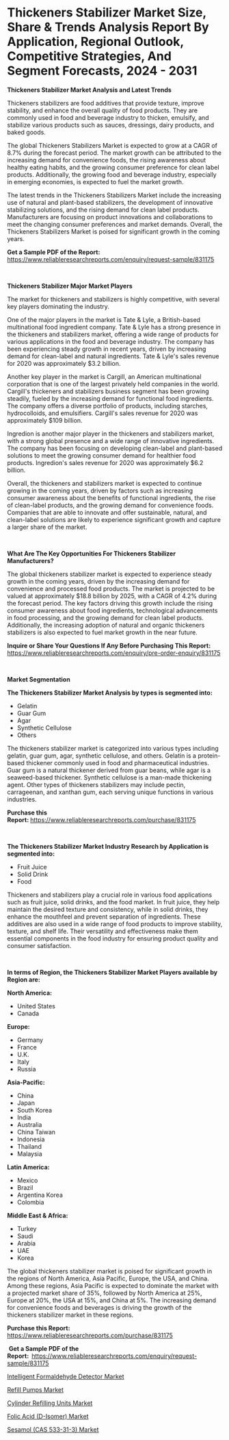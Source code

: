 <p><h1>Thickeners Stabilizer Market Size, Share & Trends Analysis Report By Application, Regional Outlook, Competitive Strategies, And Segment Forecasts, 2024 - 2031</h1></p><p><strong>Thickeners Stabilizer Market Analysis and Latest Trends</strong></p>
<p><p>Thickeners stabilizers are food additives that provide texture, improve stability, and enhance the overall quality of food products. They are commonly used in food and beverage industry to thicken, emulsify, and stabilize various products such as sauces, dressings, dairy products, and baked goods.</p><p>The global Thickeners Stabilizers Market is expected to grow at a CAGR of 8.7% during the forecast period. The market growth can be attributed to the increasing demand for convenience foods, the rising awareness about healthy eating habits, and the growing consumer preference for clean label products. Additionally, the growing food and beverage industry, especially in emerging economies, is expected to fuel the market growth.</p><p>The latest trends in the Thickeners Stabilizers Market include the increasing use of natural and plant-based stabilizers, the development of innovative stabilizing solutions, and the rising demand for clean label products. Manufacturers are focusing on product innovations and collaborations to meet the changing consumer preferences and market demands. Overall, the Thickeners Stabilizers Market is poised for significant growth in the coming years.</p></p>
<p><strong>Get a Sample PDF of the Report:&nbsp;</strong> <a href="https://www.reliableresearchreports.com/enquiry/request-sample/831175">https://www.reliableresearchreports.com/enquiry/request-sample/831175</a></p>
<p>&nbsp;</p>
<p><strong>Thickeners Stabilizer Major Market Players</strong></p>
<p><p>The market for thickeners and stabilizers is highly competitive, with several key players dominating the industry. </p><p>One of the major players in the market is Tate & Lyle, a British-based multinational food ingredient company. Tate & Lyle has a strong presence in the thickeners and stabilizers market, offering a wide range of products for various applications in the food and beverage industry. The company has been experiencing steady growth in recent years, driven by increasing demand for clean-label and natural ingredients. Tate & Lyle's sales revenue for 2020 was approximately $3.2 billion.</p><p>Another key player in the market is Cargill, an American multinational corporation that is one of the largest privately held companies in the world. Cargill's thickeners and stabilizers business segment has been growing steadily, fueled by the increasing demand for functional food ingredients. The company offers a diverse portfolio of products, including starches, hydrocolloids, and emulsifiers. Cargill's sales revenue for 2020 was approximately $109 billion.</p><p>Ingredion is another major player in the thickeners and stabilizers market, with a strong global presence and a wide range of innovative ingredients. The company has been focusing on developing clean-label and plant-based solutions to meet the growing consumer demand for healthier food products. Ingredion's sales revenue for 2020 was approximately $6.2 billion.</p><p>Overall, the thickeners and stabilizers market is expected to continue growing in the coming years, driven by factors such as increasing consumer awareness about the benefits of functional ingredients, the rise of clean-label products, and the growing demand for convenience foods. Companies that are able to innovate and offer sustainable, natural, and clean-label solutions are likely to experience significant growth and capture a larger share of the market.</p></p>
<p>&nbsp;</p>
<p><strong>What Are The Key Opportunities For Thickeners Stabilizer Manufacturers?</strong></p>
<p><p>The global thickeners stabilizer market is expected to experience steady growth in the coming years, driven by the increasing demand for convenience and processed food products. The market is projected to be valued at approximately $18.8 billion by 2025, with a CAGR of 4.2% during the forecast period. The key factors driving this growth include the rising consumer awareness about food ingredients, technological advancements in food processing, and the growing demand for clean label products. Additionally, the increasing adoption of natural and organic thickeners stabilizers is also expected to fuel market growth in the near future.</p></p>
<p><strong>Inquire or Share Your Questions If Any Before Purchasing This Report:</strong> <a href="https://www.reliableresearchreports.com/enquiry/pre-order-enquiry/831175">https://www.reliableresearchreports.com/enquiry/pre-order-enquiry/831175</a></p>
<p>&nbsp;</p>
<p><strong>Market Segmentation</strong></p>
<p><strong>The Thickeners Stabilizer Market Analysis by types is segmented into:</strong></p>
<p><ul><li>Gelatin</li><li>Guar Gum</li><li>Agar</li><li>Synthetic Cellulose</li><li>Others</li></ul></p>
<p><p>The thickeners stabilizer market is categorized into various types including gelatin, guar gum, agar, synthetic cellulose, and others. Gelatin is a protein-based thickener commonly used in food and pharmaceutical industries. Guar gum is a natural thickener derived from guar beans, while agar is a seaweed-based thickener. Synthetic cellulose is a man-made thickening agent. Other types of thickeners stabilizers may include pectin, carrageenan, and xanthan gum, each serving unique functions in various industries.</p></p>
<p><strong>Purchase this Report:&nbsp;</strong><a href="https://www.reliableresearchreports.com/purchase/831175">https://www.reliableresearchreports.com/purchase/831175</a></p>
<p>&nbsp;</p>
<p><strong>The Thickeners Stabilizer Market Industry Research by Application is segmented into:</strong></p>
<p><ul><li>Fruit Juice</li><li>Solid Drink</li><li>Food</li></ul></p>
<p><p>Thickeners and stabilizers play a crucial role in various food applications such as fruit juice, solid drinks, and the food market. In fruit juice, they help maintain the desired texture and consistency, while in solid drinks, they enhance the mouthfeel and prevent separation of ingredients. These additives are also used in a wide range of food products to improve stability, texture, and shelf life. Their versatility and effectiveness make them essential components in the food industry for ensuring product quality and consumer satisfaction.</p></p>
<p>&nbsp;</p>
<p><strong>In terms of Region, the Thickeners Stabilizer Market Players available by Region are:</strong></p>
<p>
    <p> <strong> North America: </strong>
        <ul>
            <li>United States</li>
            <li>Canada</li>
        </ul>
        </p> 
    <p> <strong> Europe: </strong>
        <ul>
            <li>Germany</li>
            <li>France</li>
            <li>U.K.</li>
            <li>Italy</li>
            <li>Russia</li>
        </ul>
        </p> 
    <p> <strong> Asia-Pacific: </strong>
        <ul>
            <li>China</li>
            <li>Japan</li>
            <li>South Korea</li>
            <li>India</li>
            <li>Australia</li>
            <li>China Taiwan</li>
            <li>Indonesia</li>
            <li>Thailand</li>
            <li>Malaysia</li>
        </ul>
        </p> 
    <p> <strong> Latin America: </strong>
        <ul>
            <li>Mexico</li>
            <li>Brazil</li>
            <li>Argentina Korea</li>
            <li>Colombia</li>
        </ul>
        </p> 
    <p> <strong> Middle East & Africa: </strong>
        <ul>
            <li>Turkey</li>
            <li>Saudi</li>
            <li>Arabia</li>
            <li>UAE</li>
            <li>Korea</li>
        </ul>
    </p>
    </p>
<p><p>The global thickeners stabilizer market is poised for significant growth in the regions of North America, Asia Pacific, Europe, the USA, and China. Among these regions, Asia Pacific is expected to dominate the market with a projected market share of 35%, followed by North America at 25%, Europe at 20%, the USA at 15%, and China at 5%. The increasing demand for convenience foods and beverages is driving the growth of the thickeners stabilizer market in these regions.</p></p>
<p><strong>Purchase this Report: </strong><a href="https://www.reliableresearchreports.com/purchase/831175">https://www.reliableresearchreports.com/purchase/831175</a></p>
<p>&nbsp;<strong>Get a Sample PDF of the Report:&nbsp;&nbsp;</strong><a href="https://www.reliableresearchreports.com/enquiry/request-sample/831175">https://www.reliableresearchreports.com/enquiry/request-sample/831175</a></p>
<p><strong></strong></p>
<p><p><a href="https://github.com/lababdou/Market-Research-Report-List-2/blob/main/intelligent-formaldehyde-detector-market.md">Intelligent Formaldehyde Detector Market</a></p><p><a href="https://issuu.com/reportprime-2/docs/refill-pumps-market-size-2030.pptx">Refill Pumps Market</a></p><p><a href="https://issuu.com/reportprime-2/docs/cylinder-refilling-units-market-size-2030.pptx">Cylinder Refilling Units Market</a></p><p><a href="https://github.com/Sherrillcrooksxa8i18ucf2m/Market-Research-Report-List-1/blob/main/folic-acid-d-isomer-market.md">Folic Acid (D-Isomer) Market</a></p><p><a href="https://github.com/Chiragrp22/Market-Research-Report-List-3/blob/main/sesamol-cas-533-31-3-market.md">Sesamol (CAS 533-31-3) Market</a></p></p>